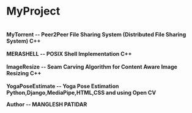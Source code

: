 # MyProject
<b>
<br>  MyTorrent -- Peer2Peer File Sharing System (Distributed File Sharing System) C++ </br>
<br>  MERASHELL -- POSIX Shell Implementation C++ </br>
<br>  ImageResize -- Seam Carving Algorithm for Content Aware Image Resizing C++ </br>
<br>  YogaPoseEstimate -- Yoga Pose Estimation Python,Django,MediaPipe,HTML,CSS and using Open CV </br> 

<b>

Author -- MANGLESH PATIDAR
